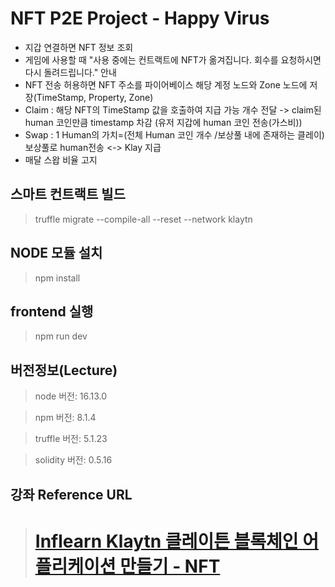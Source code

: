 # NFT P2E Project - Happy Virus

- 지갑 연결하면 NFT 정보 조회
- 게임에 사용할 때 "사용 중에는 컨트랙트에 NFT가 옮겨집니다. 회수를 요청하시면 다시 돌려드립니다." 안내
- NFT 전송 허용하면 NFT 주소를 파이어베이스 해당 계정 노드와 Zone 노드에 저장(TimeStamp, Property, Zone)
- Claim : 해당 NFT의 TimeStamp 값을 호출하여 지급 가능 개수 전달 -> claim된 human 코인만큼 timestamp 차감 (유저 지갑에 human 코인 전송(가스비))
- Swap : 1 Human의 가치=(전체 Human 코인 개수 /보상풀 내에 존재하는 클레이) 보상풀로 human전송 <-> Klay 지급 
- 매달 스왑 비율 고지

## 스마트 컨트랙트 빌드

> truffle migrate --compile-all --reset --network klaytn

## NODE 모듈 설치

> npm install

## frontend 실행

> npm run dev

## 버전정보(Lecture)

> node 버전: 16.13.0

> npm 버전: 8.1.4

> truffle 버전: 5.1.23

> solidity 버전: 0.5.16

## 강좌 Reference URL

> [Inflearn Klaytn 클레이튼 블록체인 어플리케이션 만들기 - NFT](https://www.inflearn.com/course/%ED%81%B4%EB%A0%88%EC%9D%B4%ED%8A%BC-%EB%B8%94%EB%A1%9D%EC%B2%B4%EC%9D%B8-%EC%96%B4%ED%94%8C%EB%A6%AC%EC%BC%80%EC%9D%B4%EC%85%98-ERC721/dashboard)
> =======
